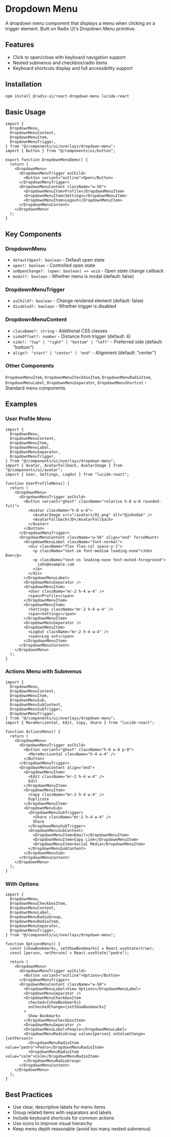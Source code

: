 # Dropdown Menu

A dropdown menu component that displays a menu when clicking on a trigger element. Built on Radix UI's Dropdown Menu primitive.

## Features

- Click to open/close with keyboard navigation support
- Nested submenus and checkbox/radio items
- Keyboard shortcuts display and full accessibility support

## Installation

```bash
npm install @radix-ui/react-dropdown-menu lucide-react
```

## Basic Usage

```tsx
import {
  DropdownMenu,
  DropdownMenuContent,
  DropdownMenuItem,
  DropdownMenuTrigger,
} from "@/components/ui/overlays/dropdown-menu";
import { Button } from "@/components/ui/button";

export function DropdownMenuDemo() {
  return (
    <DropdownMenu>
      <DropdownMenuTrigger asChild>
        <Button variant="outline">Open</Button>
      </DropdownMenuTrigger>
      <DropdownMenuContent className="w-56">
        <DropdownMenuItem>Profile</DropdownMenuItem>
        <DropdownMenuItem>Settings</DropdownMenuItem>
        <DropdownMenuItem>Logout</DropdownMenuItem>
      </DropdownMenuContent>
    </DropdownMenu>
  );
}
```

## Key Components

### DropdownMenu

- `defaultOpen?: boolean` - Default open state
- `open?: boolean` - Controlled open state
- `onOpenChange?: (open: boolean) => void` - Open state change callback
- `modal?: boolean` - Whether menu is modal (default: false)

### DropdownMenuTrigger

- `asChild?: boolean` - Change rendered element (default: false)
- `disabled?: boolean` - Whether trigger is disabled

### DropdownMenuContent

- `className?: string` - Additional CSS classes
- `sideOffset?: number` - Distance from trigger (default: 4)
- `side?: "top" | "right" | "bottom" | "left"` - Preferred side (default: "bottom")
- `align?: "start" | "center" | "end"` - Alignment (default: "center")

### Other Components

`DropdownMenuItem`, `DropdownMenuCheckboxItem`, `DropdownMenuRadioItem`, `DropdownMenuLabel`, `DropdownMenuSeparator`, `DropdownMenuShortcut` - Standard menu components.

## Examples

### User Profile Menu

```tsx
import {
  DropdownMenu,
  DropdownMenuContent,
  DropdownMenuItem,
  DropdownMenuLabel,
  DropdownMenuSeparator,
  DropdownMenuTrigger,
} from "@/components/ui/overlays/dropdown-menu";
import { Avatar, AvatarFallback, AvatarImage } from "@/components/ui/avatar";
import { User, Settings, LogOut } from "lucide-react";

function UserProfileMenu() {
  return (
    <DropdownMenu>
      <DropdownMenuTrigger asChild>
        <Button variant="ghost" className="relative h-8 w-8 rounded-full">
          <Avatar className="h-8 w-8">
            <AvatarImage src="/avatars/01.png" alt="@johndoe" />
            <AvatarFallback>JD</AvatarFallback>
          </Avatar>
        </Button>
      </DropdownMenuTrigger>
      <DropdownMenuContent className="w-56" align="end" forceMount>
        <DropdownMenuLabel className="font-normal">
          <div className="flex flex-col space-y-1">
            <p className="text-sm font-medium leading-none">John Doe</p>
            <p className="text-xs leading-none text-muted-foreground">
              john@example.com
            </p>
          </div>
        </DropdownMenuLabel>
        <DropdownMenuSeparator />
        <DropdownMenuItem>
          <User className="mr-2 h-4 w-4" />
          <span>Profile</span>
        </DropdownMenuItem>
        <DropdownMenuItem>
          <Settings className="mr-2 h-4 w-4" />
          <span>Settings</span>
        </DropdownMenuItem>
        <DropdownMenuSeparator />
        <DropdownMenuItem>
          <LogOut className="mr-2 h-4 w-4" />
          <span>Log out</span>
        </DropdownMenuItem>
      </DropdownMenuContent>
    </DropdownMenu>
  );
}
```

### Actions Menu with Submenus

```tsx
import {
  DropdownMenu,
  DropdownMenuContent,
  DropdownMenuItem,
  DropdownMenuSub,
  DropdownMenuSubContent,
  DropdownMenuSubTrigger,
  DropdownMenuTrigger,
} from "@/components/ui/overlays/dropdown-menu";
import { MoreHorizontal, Edit, Copy, Share } from "lucide-react";

function ActionsMenu() {
  return (
    <DropdownMenu>
      <DropdownMenuTrigger asChild>
        <Button variant="ghost" className="h-8 w-8 p-0">
          <MoreHorizontal className="h-4 w-4" />
        </Button>
      </DropdownMenuTrigger>
      <DropdownMenuContent align="end">
        <DropdownMenuItem>
          <Edit className="mr-2 h-4 w-4" />
          Edit
        </DropdownMenuItem>
        <DropdownMenuItem>
          <Copy className="mr-2 h-4 w-4" />
          Duplicate
        </DropdownMenuItem>
        <DropdownMenuSub>
          <DropdownMenuSubTrigger>
            <Share className="mr-2 h-4 w-4" />
            Share
          </DropdownMenuSubTrigger>
          <DropdownMenuSubContent>
            <DropdownMenuItem>Email</DropdownMenuItem>
            <DropdownMenuItem>Copy Link</DropdownMenuItem>
            <DropdownMenuItem>Social Media</DropdownMenuItem>
          </DropdownMenuSubContent>
        </DropdownMenuSub>
      </DropdownMenuContent>
    </DropdownMenu>
  );
}
```

### With Options

```tsx
import {
  DropdownMenu,
  DropdownMenuCheckboxItem,
  DropdownMenuContent,
  DropdownMenuLabel,
  DropdownMenuRadioGroup,
  DropdownMenuRadioItem,
  DropdownMenuSeparator,
  DropdownMenuTrigger,
} from "@/components/ui/overlays/dropdown-menu";

function OptionsMenu() {
  const [showBookmarks, setShowBookmarks] = React.useState(true);
  const [person, setPerson] = React.useState("pedro");

  return (
    <DropdownMenu>
      <DropdownMenuTrigger asChild>
        <Button variant="outline">Options</Button>
      </DropdownMenuTrigger>
      <DropdownMenuContent className="w-56">
        <DropdownMenuLabel>View Options</DropdownMenuLabel>
        <DropdownMenuSeparator />
        <DropdownMenuCheckboxItem
          checked={showBookmarks}
          onCheckedChange={setShowBookmarks}
        >
          Show Bookmarks
        </DropdownMenuCheckboxItem>
        <DropdownMenuSeparator />
        <DropdownMenuLabel>People</DropdownMenuLabel>
        <DropdownMenuRadioGroup value={person} onValueChange={setPerson}>
          <DropdownMenuRadioItem value="pedro">Pedro</DropdownMenuRadioItem>
          <DropdownMenuRadioItem value="colm">Colm</DropdownMenuRadioItem>
        </DropdownMenuRadioGroup>
      </DropdownMenuContent>
    </DropdownMenu>
  );
}
```

## Best Practices

- Use clear, descriptive labels for menu items
- Group related items with separators and labels
- Include keyboard shortcuts for common actions
- Use icons to improve visual hierarchy
- Keep menu depth reasonable (avoid too many nested submenus)
